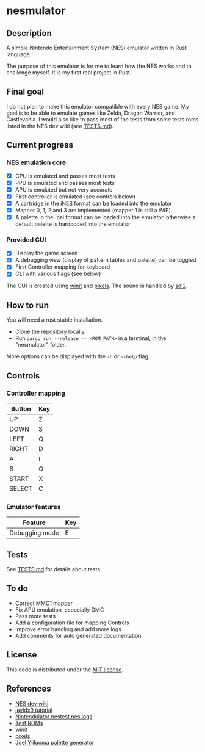 # nesmulator

## Description

A simple Nintendo Entertainment System (NES) emulator written in Rust language.

The purpose of this emulator is for me to learn how the NES works and to challenge myself.
It is my first real project in Rust.

## Final goal

I do not plan to make this emulator compatible with every NES game.
My goal is to be able to emulate games like Zelda, Dragon Warrior, and Castlevania.
I would also like to pass most of the tests from some tests roms listed in the NES dev wiki (see [TESTS.md](./TESTS.md)).

## Current progress

### NES emulation core

* [X] CPU is emulated and passes most tests
* [X] PPU is emulated and passes most tests
* [X] APU is emulated but not very accurate
* [X] First controller is emulated (see controls below)
* [X] A cartridge in the iNES format can be loaded into the emulator
* [X] Mapper 0, 1, 2 and 3 are implemented (mapper 1 is still a WIP)
* [X] A palette in the .pal format can be loaded into the emulator, otherwise a default palette is hardcoded into the emulator

### Provided GUI

* [X] Display the game screen
* [X] A debugging view (display of pattern tables and palette) can be toggled
* [X] First Controller mapping for keyboard
* [X] CLI with various flags (see below)

The GUI is created using [winit](https://github.com/rust-windowing/winit) and [pixels](https://github.com/parasyte/pixels).
The sound is handled by [sdl2](https://github.com/Rust-SDL2/rust-sdl2).

## How to run

You will need a rust stable installation.

* Clone the repository locally.
* Run `cargo run --release -- <ROM_PATH>` in a terminal, in the "nesmulator" folder.

More options can be displayed with the `-h` or `--help` flag.

## Controls

### Controller mapping

| Button | Key |
| ------ | --- |
| UP     | Z   |
| DOWN   | S   |
| LEFT   | Q   |
| RIGHT  | D   |
| A      | I   |
| B      | O   |
| START  | X   |
| SELECT | C   |

### Emulator features

| Feature        | Key |
| -------------- | --- |
| Debugging mode | E   |

## Tests

See [TESTS.md](./TESTS.md) for details about tests.

## To do

* Correct MMC1 mapper
* Fix APU emulation, especially DMC
* Pass more tests
* Add a configuration file for mapping Controls
* Improve error handling and add more logs
* Add comments for auto generated documentation

## License

This code is distributed under the [MIT license](LICENSE).

## References

* [NES dev wiki](http://wiki.nesdev.com/w/index.php/Nesdev)
* [javidx9 tutorial](https://www.youtube.com/watch?v=F8kx56OZQhg&list=PLrOv9FMX8xJHqMvSGB_9G9nZZ_4IgteYf&index=2)
* [Nintendulator nestest.nes logs](https://www.qmtpro.com/~nes/misc/nestest.log)
* [Test ROMs](https://github.com/christopherpow/nes-test-roms)
* [winit](https://github.com/rust-windowing/winit)
* [pixels](https://github.com/parasyte/pixels)
* [Joel Yliluoma palette generator](https://bisqwit.iki.fi/utils/nespalette.php)